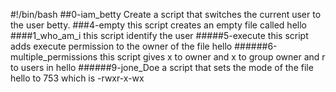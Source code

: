 #!/bin/bash
##0-iam_betty
Create a script that switches the current user to the user betty.
###4-empty
this script creates an empty file called hello
####1_who_am_i
this script identify the user
#####5-execute
this script adds execute permission to the owner of the file hello
######6-multiple_permissions
this script gives x to owner and x to group owner and r to users in hello
######9-jone_Doe
a script that sets the mode of the file hello to 753 which is -rwxr-x-wx
